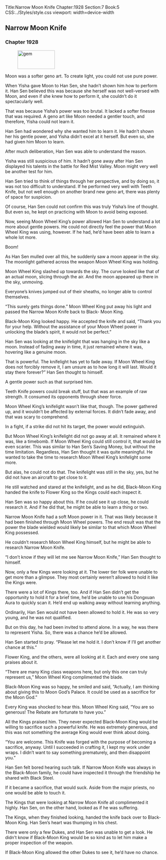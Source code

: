 Title:Narrow Moon Knife 
Chapter:1928 
Section:7 
Book:5 
CSS:../Styles/style.css 
viewport: width=device-width
  
## Narrow Moon Knife
### Chapter 1928
  
<figure>
	<img src="../Images/gem.gif" alt="gem" id="gem" width="120" height="60" />
</figure>
  

  
Moon was a softer geno art. To create light, you could not use pure power.

When Yisha gave Moon to Han Sen, she hadn’t shown him how to perform it. Han Sen believed this was because she herself was not well-versed with Moon, and even if she knew how to perform it, she couldn’t do it spectacularly well.

That was because Yisha’s power was too brutal. It lacked a softer finesse that was required. A geno art like Moon needed a gentler touch, and therefore, Yisha could not learn it.

Han Sen had wondered why she wanted him to learn it. He hadn’t shown her his gentle power, and Yisha didn’t excel at it herself. But even so, she had given him Moon to learn.

After much deliberation, Han Sen was able to understand the reason.

Yisha was still suspicious of him. It hadn’t gone away after Han Sen displayed his talents in the battle for Red Mist Valley. Moon might very well be another test for him.

Han Sen tried to think of things through her perspective, and by doing so, it was not too difficult to understand. If he performed very well with Teeth Knife, but not well enough on another brand new geno art, there was plenty of space for suspicion.

Of course, Han Sen could not confirm this was truly Yisha’s line of thought. But even so, he kept on practicing with Moon to avoid being exposed.

Now, seeing Moon Wheel King’s power allowed Han Sen to understand a lot more about gentle powers. He could not directly feel the power that Moon Wheel King was using, however. If he had, he’d have been able to learn a whole lot more.

Boom!

As Han Sen mulled over all this, he suddenly saw a moon appear in the sky. The moonlight gathered across the weapon Moon Wheel King was holding.

Moon Wheel King slashed up towards the sky. The curve looked like that of an actual moon, slicing through the air. And the moon appeared up there in the sky, unmoving.

Everyone’s knives jumped out of their sheaths, no longer able to control themselves.

“This surely gets things done.” Moon Wheel King put away his light and passed the Narrow Moon Knife back to Black- Moon King.

Black-Moon King looked happy. He accepted the knife and said, “Thank you for your help. Without the assistance of your Moon Wheel power in unlocking the blade’s spirit, it would not be perfect.”

Han Sen was looking at the knifelight that was hanging in the sky like a moon. Instead of fading away in time, it just remained where it was, hovering like a genuine moon.

That is powerful. The knifelight has yet to fade away. If Moon Wheel King does not forcibly remove it, I am unsure as to how long it will last. Would it stay there forever?” Han Sen thought to himself.

A gentle power such as that surprised him.

Teeth Knife powers could break stuff, but that was an example of raw strength. It consumed its opponents through sheer force.

Moon Wheel King’s knifelight wasn’t like that, though. The power gathered up, and it wouldn’t be affected by external forces. It didn’t fade away, and that was scary to comprehend.

In a fight, if a strike did not hit its target, the power would extinguish.

But Moon Wheel King’s knifelight did not go away at all. It remained where it was, like a timebomb. If Moon Wheel King could still control it, that would be even scarier. This was similar to Han Sen’s Saving Money, but without the time limitation. Regardless, Han Sen thought it was quite meaningful. He wanted to take the time to research Moon Wheel King’s knifelight some more.

But alas, he could not do that. The knifelight was still in the sky, yes, but he did not have an aircraft to get close to it.

He still watched and stared at the knifelight, and as he did, Black-Moon King handed the knife to Flower King so the Kings could each inspect it.

Han Sen was so happy about this. If he could see it up close, he could research it. And if he did that, he might be able to learn a thing or two.

Narrow Moon Knife had a soft Moon power in it. That was likely because it had been finished through Moon Wheel powers. The end result was that the power the blade wielded would likely be similar to that which Moon Wheel King possessed.

He couldn’t research Moon Wheel King himself, but he might be able to research Narrow Moon Knife.

“I don’t know if they will let me see Narrow Moon Knife,” Han Sen thought to himself.

Now, only a few Kings were looking at it. The lower tier folk were unable to get more than a glimpse. They most certainly weren’t allowed to hold it like the Kings were.

There were a lot of Kings there, too. And if Han Sen didn’t get the opportunity to hold it for a brief time, he’d be unable to use his Dongxuan Aura to quickly scan it. He’d end up walking away without learning anything.

Ordinarily, Han Sen would not have been allowed to hold it. He was so very young, and he was not qualified.

But on this day, he had been invited to attend alone. In a way, he was there to represent Yisha. So, there was a chance he’d be allowed.

Han Sen started to pray. “Please let me hold it. I don’t know if I’ll get another chance at this.”

Flower King, and the others, were all looking at it. Each and every one sang praises about it.

“There are many King class weapons here, but only this one can truly represent us,” Moon Wheel King complimented the blade.

Black-Moon King was so happy, he smiled and said, “Actually, I am thinking about giving this to Moon God’s Palace. It could be used as a sacrifice for the Moon God.”

Every King was shocked to hear this. Moon Wheel King said, “You are so generous! The Rebate are fortunate to have you.”

All the Kings praised him. They never expected Black-Moon King would be willing to sacrifice such a powerful knife. He was extremely generous, and this was not something the average King would ever think about doing.

“You are welcome. This Knife was forged with the purpose of becoming a sacrifice, anyway. Until I succeeded in crafting it, I kept my work under wraps. I didn’t want to say something prematurely, and then disappoint you.”

Han Sen felt bored hearing such talk. If Narrow Moon Knife was always in the Black-Moon family, he could have inspected it through the friendship he shared with Black Steel.

If it became a sacrifice, that would suck. Aside from the major priests, no one would be able to touch it.

The Kings that were looking at Narrow Moon Knife all complimented it highly. Han Sen, on the other hand, looked as if he was suffering.

The Kings, when they finished looking, handed the knife back over to Black-Moon King. Han Sen’s heart was thumping in his chest.

There were only a few Dukes, and Han Sen was unable to get a look. He didn’t know if Black-Moon King would be so kind as to let him make a proper inspection of the weapon.

If Black-Moon King allowed the other Dukes to see it, he’d have no chance.